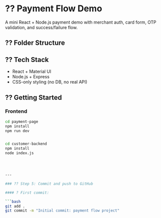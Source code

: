 # ?? Payment Flow Demo

A mini React + Node.js payment demo with merchant auth, card form, OTP validation, and success/failure flow.

## ?? Folder Structure


## ?? Tech Stack

- React + Material UI
- Node.js + Express
- CSS-only styling (no DB, no real API)

## ?? Getting Started

### Frontend

```bash
cd payment-page
npm install
npm run dev


cd customer-backend
npm install
node index.js




---

### ?? Step 5: Commit and push to GitHub

#### ? First commit:

```bash
git add .
git commit -m "Initial commit: payment flow project"
